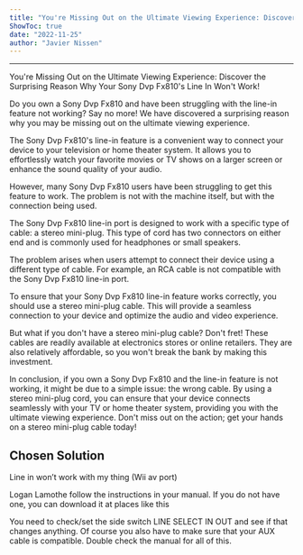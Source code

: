 ```yaml
---
title: "You're Missing Out on the Ultimate Viewing Experience: Discover the Surprising Reason Why Your Sony Dvp Fx810's Line In Won't Work!"
ShowToc: true 
date: "2022-11-25"
author: "Javier Nissen"
---
```

*****
You're Missing Out on the Ultimate Viewing Experience: Discover the Surprising Reason Why Your Sony Dvp Fx810's Line In Won't Work!

Do you own a Sony Dvp Fx810 and have been struggling with the line-in feature not working? Say no more! We have discovered a surprising reason why you may be missing out on the ultimate viewing experience.

The Sony Dvp Fx810's line-in feature is a convenient way to connect your device to your television or home theater system. It allows you to effortlessly watch your favorite movies or TV shows on a larger screen or enhance the sound quality of your audio.

However, many Sony Dvp Fx810 users have been struggling to get this feature to work. The problem is not with the machine itself, but with the connection being used.

The Sony Dvp Fx810 line-in port is designed to work with a specific type of cable: a stereo mini-plug. This type of cord has two connectors on either end and is commonly used for headphones or small speakers.

The problem arises when users attempt to connect their device using a different type of cable. For example, an RCA cable is not compatible with the Sony Dvp Fx810 line-in port.

To ensure that your Sony Dvp Fx810 line-in feature works correctly, you should use a stereo mini-plug cable. This will provide a seamless connection to your device and optimize the audio and video experience.

But what if you don't have a stereo mini-plug cable? Don't fret! These cables are readily available at electronics stores or online retailers. They are also relatively affordable, so you won't break the bank by making this investment.

In conclusion, if you own a Sony Dvp Fx810 and the line-in feature is not working, it might be due to a simple issue: the wrong cable. By using a stereo mini-plug cord, you can ensure that your device connects seamlessly with your TV or home theater system, providing you with the ultimate viewing experience. Don't miss out on the action; get your hands on a stereo mini-plug cable today!


## Chosen Solution
 Line in won’t work with my thing
(Wii av port)

 Logan Lamothe follow the instructions in your manual. If you do not have one, you can download it at places like this

You need to check/set the side switch LINE SELECT IN OUT  and see if that changes anything. Of course you also have to make sure that your AUX cable is compatible. Double check the manual for all of this.




